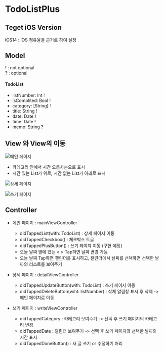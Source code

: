 # TodoListPlus

## Teget iOS Version
iOS14 : iOS 점유율을 근거로 하여 설정

## Model
! : not optional  
? : optional

#### TodoList          
* listNumber: Int      !
* isComplited: Bool    !
* category: [String]   !        
* title: String        !
* date: Date           !
* time: Date           !
* memo: String         ?


## View 와 View의 이동
![메인 페이지](https://img1.daumcdn.net/thumb/R1280x0/?scode=mtistory2&fname=https%3A%2F%2Fblog.kakaocdn.net%2Fdn%2FbuCsvs%2Fbtsr4kcQSC7%2Fq4x33pb6vAcQCm6XCchnek%2Fimg.jpg)

* 카테고리 안에서 시간 오름차순으로 표시
* 시간 있는 List가 위로, 시간 없는 List가 아래로 표시

![상세 페이지](https://img1.daumcdn.net/thumb/R1280x0/?scode=mtistory2&fname=https%3A%2F%2Fblog.kakaocdn.net%2Fdn%2FJc16C%2FbtsrZlX0lWB%2FgQ8nJdzie6P2pDHIpdo4ok%2Fimg.jpg)

![쓰기 페이지](https://img1.daumcdn.net/thumb/R1280x0/?scode=mtistory2&fname=https%3A%2F%2Fblog.kakaocdn.net%2Fdn%2FN9dZZ%2Fbtsr5Vp6lgH%2FxtSX9DSbwHGgSETe5K4SuK%2Fimg.jpg)

## Controller
* 메인 페이지 : mainViewController
    - didTappedList(with: TodoList) : 상세 페이지 이동
    - didTappedCheckbox() : 체크박스 토글
    - didTappedPlusButton() : 쓰기 페이지 이동
    (구현 예정)
    - 오늘 날짜 옆에 있는 < > Tap하면 날짜 변경 가능
    - 오늘 날짜 Tap하면 캘린더를 표시하고, 캘린더에서 날짜를 선택하면 선택한 날짜의 리스트를 보여주기
    
* 상세 페이지 : detailViewController
    - didTappedUpdateButton(with: TodoList) : 쓰기 페이지 이동
    - didTappedDeleteButton(wiht: listNumber) : 삭제 알림창 표시 후 삭제 -> 메인 페이지로 이동
    
* 쓰기 페이지 : writeViewController
    - didTappedCategory : 카테고리 보여주기 -> 선택 후 쓰기 페이지의 카테고리 변경
    - didTappedDate : 캘린더 보여주기 -> 선택 후 쓰기 페이지의 선택한 날짜와 시간 표시
    - didTappedDoneButton() : 새 글 쓰기 or 수정하기 처리
